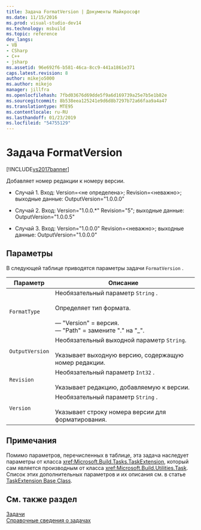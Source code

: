 ```yaml
---
title: Задача FormatVersion | Документы Майкрософт
ms.date: 11/15/2016
ms.prod: visual-studio-dev14
ms.technology: msbuild
ms.topic: reference
dev_langs:
- VB
- CSharp
- C++
- jsharp
ms.assetid: 96e692f6-b581-46ca-8cc9-441a1861e371
caps.latest.revision: 8
author: mikejo5000
ms.author: mikejo
manager: jillfra
ms.openlocfilehash: 7fbd03676d69dde5f9a6d169739a25e7b5e1b82e
ms.sourcegitcommit: 8b538eea125241e9d6d8b7297b72a66faa9a4a47
ms.translationtype: MTE95
ms.contentlocale: ru-RU
ms.lasthandoff: 01/23/2019
ms.locfileid: "54755129"
---
```

# <a name="formatversion-task"></a>Задача FormatVersion
[!INCLUDE[vs2017banner](../includes/vs2017banner.md)]

  
Добавляет номер редакции к номеру версии.  
  
-   Случай 1. Вход: Version=\<не определена>; Revision=\<неважно>; выходные данные: OutputVersion="1.0.0.0"  
  
-   Случай 2. Вход: Version="1.0.0.*"  Revision="5"; выходные данные: OutputVersion="1.0.0.5"  
  
-   Случай 3. Вход: Version="1.0.0.0"  Revision=\<неважно>; выходные данные: OutputVersion="1.0.0.0"  
  
## <a name="parameters"></a>Параметры  
 В следующей таблице приводятся параметры задачи `FormatVersion` .  
  
|Параметр|Описание|  
|---------------|-----------------|  
|`FormatType`|Необязательный параметр `String` .<br /><br /> Определяет тип формата.<br /><br /> — "Version" = версия.<br />— "Path" = замените "." на "_".|  
|`OutputVersion`|Необязательный выходной параметр `String`.<br /><br /> Указывает выходную версию, содержащую номер редакции.|  
|`Revision`|Необязательный параметр `Int32` .<br /><br /> Указывает редакцию, добавляемую к версии.|  
|`Version`|Необязательный параметр `String` .<br /><br /> Указывает строку номера версии для форматирования.|  
  
## <a name="remarks"></a>Примечания  
 Помимо параметров, перечисленных в таблице, эта задача наследует параметры от класса <xref:Microsoft.Build.Tasks.TaskExtension>, который сам является производным от класса <xref:Microsoft.Build.Utilities.Task>. Список этих дополнительных параметров и их описания см. в статье [TaskExtension Base Class](../msbuild/taskextension-base-class.md).  
  
## <a name="see-also"></a>См. также раздел  
 [Задачи](../msbuild/msbuild-tasks.md)   
 [Справочные сведения о задачах](../msbuild/msbuild-task-reference.md)

